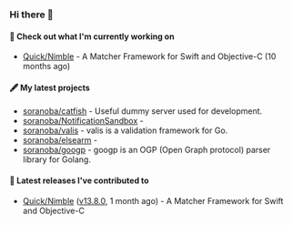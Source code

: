 ### Hi there 👋

#### 👷  Check out what I'm currently working on

- [Quick/Nimble](https://github.com/Quick/Nimble) - A Matcher Framework for Swift and Objective-C (10 months ago)

#### 🖋️  My latest projects

- [soranoba/catfish](https://github.com/soranoba/catfish) - Useful dummy server used for development.
- [soranoba/NotificationSandbox](https://github.com/soranoba/NotificationSandbox) - 
- [soranoba/valis](https://github.com/soranoba/valis) - valis is a validation framework for Go.
- [soranoba/elsearm](https://github.com/soranoba/elsearm) - 
- [soranoba/googp](https://github.com/soranoba/googp) - googp is an OGP (Open Graph protocol) parser library for Golang.

#### 🚀  Latest releases I've contributed to

- [Quick/Nimble](https://github.com/Quick/Nimble) ([v13.8.0](https://github.com/Quick/Nimble/releases/tag/v13.8.0), 1 month ago) - A Matcher Framework for Swift and Objective-C

